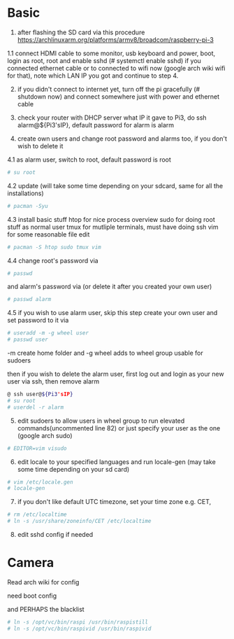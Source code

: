 # Basic

1. after flashing the SD card via this procedure https://archlinuxarm.org/platforms/armv8/broadcom/raspberry-pi-3

1.1 connect HDMI cable to some monitor, usb keyboard and power, boot, login as root, root and enable sshd (# systemctl enable sshd)
    if you connected ethernet cable or to connected to wifi now (google arch wiki wifi for that), note which LAN IP you got and continue to step 4.

2. if you didn't connect to internet yet, turn off the pi gracefully (# shutdown now) and connect somewhere just with power and ethernet cable

3. check your router with DHCP server what IP it gave to Pi3, do ssh alarm@${Pi3'sIP}, default password for alarm is alarm

4. create own users and change root password and alarms too, if you don't wish to delete it

4.1 as alarm user, switch to root, default password is root
```bash
# su root
```
4.2 update (will take some time depending on your sdcard, same for all the installations)
```bash
# pacman -Syu
```
4.3 install basic stuff
htop for nice process overview
sudo for doing root stuff as normal user
tmux for mutliple terminals, must have doing ssh
vim for some reasonable file edit
```bash
# pacman -S htop sudo tmux vim
```
4.4 change root's password via
 ```bash
# passwd
```
and alarm's password via (or delete it after you created your own user)
```bash
# passwd alarm
```
4.5 if you wish to use alarm user, skip this step
    create your own user and set password to it via
```bash
# useradd -m -g wheel user
# passwd user
```
-m create home folder and -g wheel adds to wheel group usable for sudoers

then if you wish to delete the alarm user, first log out and login as your new user via ssh, then remove alarm
```bash
@ ssh user@${Pi3'sIP}
# su root
# userdel -r alarm
```
5. edit sudoers to allow users in wheel group to run elevated commands(uncommented line 82) or just specify your user as the one (google arch sudo)
```bash
# EDITOR=vim visudo
```

6. edit locale to your specified languages and run locale-gen (may take some time depending on your sd card)
 ```bash
# vim /etc/locale.gen
# locale-gen
```
7. if you don't like default UTC timezone, set your time zone e.g. CET,

```bash
# rm /etc/localtime
# ln -s /usr/share/zoneinfo/CET /etc/localtime
```
8. edit sshd config if needed

# Camera

Read arch wiki for config

need boot config

and PERHAPS the blacklist

```bash
# ln -s /opt/vc/bin/raspi /usr/bin/raspistill
# ln -s /opt/vc/bin/raspivid /usr/bin/raspivid
```
